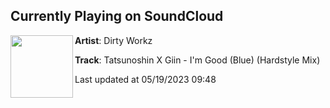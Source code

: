 ## Currently Playing on SoundCloud

[<img align="left" width="100" src="https://i1.sndcdn.com/artworks-Vtzd2SuVG8saw59Q-8UXp4w-t500x500.jpg">](https://soundcloud.com/dirtyworkzofficial/tatsunoshin-x-giin-im-good-blue-hardstyle-mix)

**Artist**: Dirty Workz 

**Track**: Tatsunoshin X Giin - I'm Good (Blue) (Hardstyle Mix)

Last updated at 05/19/2023 09:48
